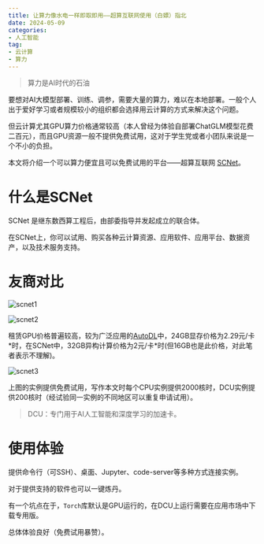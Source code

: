```yaml
---
title: 让算力像水电一样即取即用——超算互联网使用（白嫖）指北
date: 2024-05-09
categories:
- 人工智能
tag: 
- 云计算
- 算力
---
```


> 算力是AI时代的石油

要想对AI大模型部署、训练、调参，需要大量的算力，难以在本地部署。一般个人出于爱好学习或者规模较小的组织都会选择用云计算的方式来解决这个问题。

但云计算尤其GPU算力价格通常较高（本人曾经为体验自部署ChatGLM模型花费二百元），而且GPU资源一般不提供免费试用，这对于学生党或者小团队来说是一个不小的负担。

本文将介绍一个可以算力便宜且可以免费试用的平台——超算互联网 [SCNet](https://scnet.cn/)。

<!--more-->

# 什么是SCNet

SCNet 是继东数西算工程后，由部委指导并发起成立的联合体。

在SCNet上，你可以试用、购买各种云计算资源、应用软件、应用平台、数据资产，以及技术服务支持。

# 友商对比

![![scnet1](https://raw.githubusercontent.com/Rayminn/img/main/scnet1.png)](https://cdn.jsdelivr.net/gh/Rayminn/img/scnet1.png)

![![scnet2](https://raw.githubusercontent.com/Rayminn/img/main/scnet2.png)](https://cdn.jsdelivr.net/gh/Rayminn/img/scnet2.png)

租赁GPU价格普遍较高，较为广泛应用的[AutoDL](https://www.autodl.com/)中，24GB显存价格为2.29元/卡\*时，在SCNet中，32GB异构计算价格为2元/卡\*时(但16GB也是此价格，对此笔者表示不理解)。

![![scnet3](https://raw.githubusercontent.com/Rayminn/img/main/scnet3.png)](https://cdn.jsdelivr.net/gh/Rayminn/img/scnet3.png)

上图的实例提供免费试用，写作本文时每个CPU实例提供2000核时，DCU实例提供200核时（经试验同一实例的不同地区可以重复申请试用）。

> DCU：专门用于AI人工智能和深度学习的加速卡。

# 使用体验

提供命令行（可SSH）、桌面、Jupyter、code-server等多种方式连接实例。

对于提供支持的软件也可以一键炼丹。

有一个坑点在于，`Torch`库默认是GPU运行的，在DCU上运行需要在应用市场中下载专用版。

总体体验良好（免费试用暴赞）。